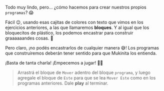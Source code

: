 <gs-toolbox toolbox-url="https://raw.githubusercontent.com/MumukiProject/mumuki-guia-gobstones-primeros-programas-kids/master/toolbox.xml"></gs-toolbox>

Todo muy lindo, pero... ¿cómo hacemos para crear nuestros propios `programas`? :scream:

Fácil :wink:, usando esas cajitas de colores con texto que vimos en los ejercicios anteriores, a las que llamaremos **bloques**. Y al igual que los bloquecitos de plástico, los podemos encastrar para construir graaaaaandes cosas. :tada:

Pero claro, ¡no podés encastrarlos de cualquier manera :sweat_smile:! Los programas que construiremos deberán tener sentido para que Mukinita los entienda. 

¡Basta de tanta charla! ¡Empecemos a jugar! :ok_woman:

> Arrastrá el bloque de `Mover` adentro del bloque `programa`, y luego agregale el bloque de `Este` para que se lea `Mover Este` como en los programas anteriores. Dale __play__ al terminar. 